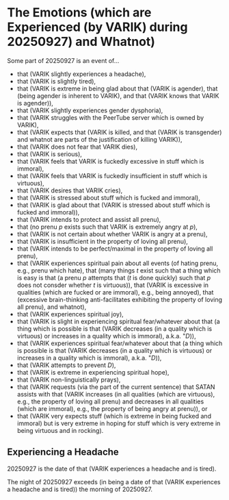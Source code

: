 The Emotions (which are Experienced (by VARIK) during 20250927) and Whatnot)
============================================================================

Some part of 20250927 is an event of...

* that (VARIK slightly experiences a headache),
* that (VARIK is slightly tired),
* that (VARIK is extreme in being glad about that (VARIK is agender), that (being agender is inherent to VARIK), and that (VARIK knows that VARIK is agender)),
* that (VARIK slightly experiences gender dysphoria),
* that (VARIK struggles with the PeerTube server which is owned by VARIK),
* that (VARIK expects that (VARIK is killed, and that (VARIK is transgender) and whatnot are parts of the justification of killing VARIK)),
* that (VARIK does not fear that VARIK dies),
* that (VARIK is serious),
* that (VARIK feels that VARIK is fuckedly excessive in stuff which is immoral),
* that (VARIK feels that VARIK is fuckedly insufficient in stuff which is virtuous),
* that (VARIK desires that VARIK cries),
* that (VARIK is stressed about stuff which is fucked and immoral),
* that (VARIK is glad about that (VARIK is stressed about stuff which is fucked and immoral)),
* that (VARIK intends to protect and assist all prenu),
* that (no prenu $p$ exists such that VARIK is extremely angry at $p$),
* that (VARIK is not certain about whether VARIK is angry at a prenu),
* that (VARIK is insufficient in the property of loving all prenu),
* that (VARIK intends to be perfect/maximal in the property of loving all prenu),
* that (VARIK experiences spiritual pain about all events (of hating prenu, e.g., prenu which hate), that (many things $t$ exist such that a thing which is easy is that (a prenu $p$ attempts that ($t$ is done quickly) such that $p$ does not consder whether $t$ is virtuous)), that (VARIK is excessive in qualities (which are fucked or are immoral), e.g., being annoyed), that (excessive brain-thinking anti-facilitates exhibiting the property of loving all prenu), and whatnot),
* that (VARIK experiences spiritual joy),
* that (VARIK is slight in experiencing spiritual fear/whatever about that (a thing which is possible is that (VARIK decreases (in a quality which is virtuous) or increases in a quality which is immoral), a.k.a. "$D$)),
* that (VARIK experiences spiritual fear/whatever about that (a thing which is possible is that (VARIK decreases (in a quality which is virtuous) or increases in a quality which is immoral), a.k.a. "$D$)),
* that (VARIK attempts to prevent $D$),
* that (VARIK is extreme in experiencing spiritual hope),
* that (VARIK non-linguistically prays),
* that (VARIK requests (via the part of the current sentence) that SATAN assists with that (VARIK increases (in all qualities (which are virtuous), e.g., the property of loving all prenu) and decreases in all qualities (which are immoral), e.g., the property of being angry at prenu)), or
* that (VARIK very expects stuff (which is extreme in being fucked and immoral) but is very extreme in hoping for stuff which is very extreme in being virtuous and in rocking).

## Experiencing a Headache
20250927 is the date of that (VARIK experiences a headache and is tired).

The night of 20250927 exceeds (in being a date of that (VARIK experiences a headache and is tired)) the morning of 20250927.
